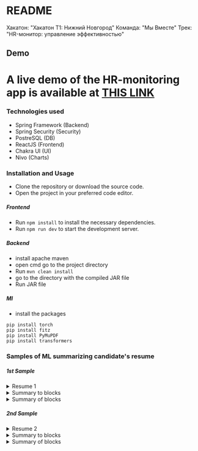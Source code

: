 # README
Хакатон: "Хакатон Т1: Нижний Новгород"
Команда: "Мы Вместе"
Трек: "HR-монитор: управление эффективностью"
## Demo
A live demo of the HR-monitoring app is available at [THIS LINK](https://disk.yandex.ru/d/4Rwy5Ec-dDarNA)
========
### Technologies used
* Spring Framework (Backend)
* Spring Security (Security)
* PostreSQL (DB)
* ReactJS (Frontend)
* Chakra UI (UI)
* Nivo (Charts)
### Installation and Usage
* Clone the repository or download the source code.
* Open the project in your preferred code editor.
##### Frontend
* Run ```npm install``` to install the necessary dependencies.
* Run ```npm run dev``` to start the development server.
##### Backend

* install apache maven
* open cmd go to the project directory
* Run ```mvn clean install```
* go to the directory with the compiled JAR file
* Run JAR file

##### Ml
* install the packages

```
pip install torch
pip install fitz
pip install PyMuPDF
pip install transformers
```

### Samples of ML summarizing candidate's resume
##### 1st Sample
<details><summary>Resume 1</summary>Осипов Артём Михайлович
Главный бухгалтер
Занятость: Полная
Желаемый график работы: Полный день
Желаемая зарплата: от 40 000 руб.
Контактная информация
Телефон: +7 (ХХХ) ХХХ-ХХ-ХХ
Электронная почта: email@yandex.ru
Личная информация
Гражданство: Российская Федерация
Место проживания: г. Улан-Удэ
Переезд: Невозможен
Дата рождения: 18.02.1990 г. (31 год)
Семейное положение: Не женат
Опыт работы
Период работы: 2015 г. — 2022 г. (7 лет)
Должность: Главный бухгалтер с функциями финансового директора
Организация: ОАО "Волновахский Комбинат Хлебопродуктов", г. Екатеринбург
Обязанности:
 Опыт работы в структуре системных предприятий холдинга.
 Составление и разработка штатного расписания, нормирование оплаты труда.
 Полное ведение бухгалтерского и налогового учета в программе 1С:7.
 Работа с первичной документацией.
Период работы: 2014 г. — 2015 г. (1 год)
Должность: Бухгалтер
Организация: ОАО "Волновахский Комбинат Хлебопродуктов", г. Екатеринбург
Обязанности:
 Полное ведение бухгалтерского учета в программе 1С: Предприятие 8,2.
 Работа с первичной документацией.
 Сверка взаиморасчетов с контрагентами.
 Проведение банковских операций.
 Подготовка и сдача отчетности в ПФР, МРИ ФНС, Фин.органы, статистику.
 Расчет и начисление заработной платы.
 Размещение на Гос.закупках.
 Работа с УФК.
 Работа в СУФД.
 Работа в Сбербанк-онлайн.
Образование
Учебное заведение: ФГБОУ высшего профессионального образования "Бурятская 
государственная сельскохозяйственная академия", г. Улан-Удэ
Год окончания: 2022 г.
Факультет: Бухгалтерский учет, анализ и аудит
Специальность: Бухгалтер
Форма обучения: Очная
О себе
Личные качества
Высокая работоспособность, самодисциплина и самомотивация, ответственный подход к 
выполнению поставленных задач. Самоорганизованность, стрессоустойчивость и 
творческий подход помогает браться за новые проекты и доводить дело до конца.
Хорошие коммуникационные навыки. Умею решать конфликтные ситуации и идти на 
компромисс. Удаленный процесс работы, не вызывает препятствий для выполнения 
поставленных задач.
Профессиональные навыки
Владение системами: Гарант, Консультант Плюс, Клиент-банк, 1С. Умение вести 
переговоры, деловая переписка, хорошее знание налогового, бухгалтерского, трудового 
законодательства.
Компьютерные навыки
Уверенный пользователь ПК. Легко справляюсь с любыми офисными приложениями. 
Есть опыт работы в 1С: Бухгалтерия, 1С: УНФ, 1С: ЗУП, СБИС. Опыт работы в системах: 
Гарант, Консультант Плюс, Клиент-банк. В случае с трудностями при работе с 
периферийными устройствами могу переустановить и заново настроить. На интуитивном 
уровне могу освоить любое приложение.
Курсы и тренинги
В 2015 году прошел и успешно завершил курс повышения квалификации 
"Профессиональный главный бухгалтер" в ООО "ОУГДБ ФНСЛ", г. Улан-Удэ. По 
окончании получил документ об успешном завершении, который приложен к резюме.
В 2014 году прошел полный курс "1С:Предприятие для бюджетных учреждений" в 
институте дополнительного профессионального образования и инноваций БГСХ, г. УланУдэ.
Дополнительная информация о себе
Имеется личный автомобиль, опыт вождения 4 года. В свободное время обустраиваю 
дачный участок, люблю проводить время в гармонии с природой
</details>
<details><summary>Summary to blocks</summary>
Главный бухгалтер ОАО «Волновахский Комбинат Хлебопродуктов», г. Екатеринбург Обязанности: Составление штатного расписания, нормирование оплаты труда, ведение бухгалтерского и налогового учета в программе 1С:7. Опыт работы в структуре системных предприятий холдинга: Работа с первичной документацией.
Екатеринбургская государственная сельскохозяйственная академия по бухгалтерскому учету, анализу и аудиту. Обязанности: Работа с первичной документацией, сверка взаиморасчетов с контрагентами и размещение на Госзакупках. Работа в Сбербанке-онлайн.
В Улан-Удэ прошел и завершил курс повышения квалификации «Профессиональный главный бухгалтер» в институте дополнительного профессионального образования и инноваций БГСХ. Дополнительная информация о себе Есть личный автомобиль, опыт вождения 4 года.
</details>
<details><summary>Summary of blocks</summary>
Обязанности: Составление штатного расписания, нормирование оплаты труда, ведение бухгалтерского и налогового учета в программе 1С:7. Опыт работы в структуре системных предприятий холдинга: Работа с первичной документацией, сверка взаиморасчетов с контрагентами и размещение на Госзакупках.
</details>

##### 2nd Sample 
<details><summary>Resume 2</summary>
Фомин Марк Кириллович
Повар
Занятость: Полная
Желаемый график работы: Полный день
Желаемая зарплата: от 45 000 руб.
Контактная информация
Телефон: +7 (ХХХ) ХХХ-ХХ-ХХ
Электронная почта: email@yandex.ru
Личная информация
Гражданство: Российская Федерация
Место проживания: г. Екатеринбург
Переезд: Невозможен
Дата рождения: 11.12.1989 г. (32 года)
Семейное положение: Женат (есть дети)
Опыт работы
Период работы: 2019 г. — по настоящее время (3 года)
Должность: Су шеф
Организация: Баден-Баден термы Уктус, г. Екатеринбург
Обязанности:
 Организация работы поваров, составление заявки, участие в разработке новых блюд, 
оформление и отдача блюд, работа на всех станциях, пицца, холодный, горячий цех, 
касса, бар.
Период работы: 2010 — 2019 (9 лет)
Должность: Шеф-повар
Организация: Ресторан Сезоны, отель "Рамада", г. Новосибирск
Обязанности:
 Разработка и составление меню, технологических карт, анализ продаж, контроль 
себестоимости, опытный пользователь программы IIKO, обучение персонала.
 Проведение и разбор инвентаризаций, работа с документацией.
 Поиск поставщиков и заключение договоров поставки продуктов. Приемка продуктов, 
контроль остатков на складах, контроль соблюдения правил ротации на складах.
 Составление маркетингового плана и плана продаж на год, составление календаря 
мероприятий.
 Организация и контроль работы шведской линии, зала аля карт, банкетной кухни, рум 
сервиса и летней площадки.
 Организация работы, составление меню пятиразового питания для частной школы на 
150 учеников и детского сада на 15 детей, согласование меню в Роспотребнадзоре.
 Проведение детских мастер классов, тематических вечеров кухни народов мира, 
винных дегустаций, свадьбы, банкеты, фуршеты.
Образование
Учебное заведение: Автоматизированные системы обработки информации и управления, 
г. Самара
Год окончания: 2007 (15 лет назад)
Факультет: Технология продуктов общественного питания
Специальность: Повар-технолог
Форма обучения: Очная
О себе
Личные качества
Умение быстро ориентироваться в ситуации, находить решение нестандартных задач. 
Способность к принятию решений, требовательность к себе и окружающим, стремление к 
организации четкого и сбалансированного производственного процесса. Без вредных 
привычек, с хорошим кулинарным и эстетическим вкусом.
Профессиональные навыки
Имеются навыки открытия заведения "с нуля". Опыт работы с иностранными шеф 
поварами.
Компьютерные навыки
Уверенный пользователь ПК. Свободно работаю с Microsoft Office, 1C: торговля и склад.
Курсы и тренинги
В 2010 году прошел полный курс в "Гильдии шеф поваров и шеф кондитеров сибири", г. 
Новосибирск
Дополнительная информация о себе
Увлекаюсь в свободное время велотуризмом и сплавами
</details>
<details><summary>Summary to blocks</summary>
Занятость: Полная Желаемая зарплата: от 45 000 руб. Дата рождения: 11.12.1989 г. (32 года) Семейное положение: Женат (есть дети) Опыт работы Период работы: 2010 — 2019 (9 лет) Должность: Су шеф Организация: Баден-Баден термы Уктус, г. Екатеринбург Обязанности: организация работы поваров, составление заявки и отдача блюд.
В Новосибирске работает опытный пользователь программы IIKO. Обязанности: Разработка и составление меню, анализ продаж, контроль себестоимости, обучение персонала, организация работы шведской линии, зала аля карт, рум сервиса и летней площадки.
В Самаре завершил карьеру шеф поваров и шеф кондитеров сибири. О себе Личные качества Умение быстро ориентироваться в ситуации, требовательность к себе и окружающим, стремление к организации четкого и сбалансированного производственного процесса.
</details>
<details><summary>Summary of blocks</summary>
Занятость: Полная Желаемая зарплата: от 45 000 руб. Дата рождения: 11.12.1989 г. (32 года) О себе Личные качества Умение быстро ориентироваться в ситуации, требовательность к себе и окружающим, стремление к организации четкого и сбалансированного производственного процесса.
</details>



